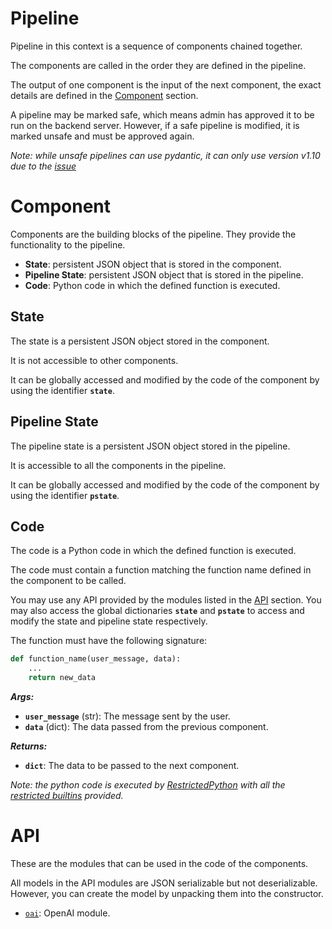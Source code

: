 <!-- markdownlint-disable -->

# Pipeline

Pipeline in this context is a sequence of components chained together.

The components are called in the order they are defined in the pipeline.

The output of one component is the input of the next component, the exact details are defined in the [Component](#component) section.

A pipeline may be marked safe, which means admin has approved it to be run on the backend server. However, if a safe pipeline is modified, it is marked unsafe and must be approved again.

_Note: while unsafe pipelines can use pydantic, it can only use version v1.10 due to the [issue](https://github.com/pydantic/pydantic-core/issues/106#issuecomment-1749388613)_

# Component

Components are the building blocks of the pipeline. They provide the functionality to the pipeline.

- **State**: persistent JSON object that is stored in the component.
- **Pipeline State**: persistent JSON object that is stored in the pipeline.
- **Code**: Python code in which the defined function is executed.

## State

The state is a persistent JSON object stored in the component.

It is not accessible to other components.

It can be globally accessed and modified by the code of the component by using the identifier <b>`state`</b>.

## Pipeline State

The pipeline state is a persistent JSON object stored in the pipeline.

It is accessible to all the components in the pipeline.

It can be globally accessed and modified by the code of the component by using the identifier <b>`pstate`</b>.

## Code

The code is a Python code in which the defined function is executed.

The code must contain a function matching the function name defined in the component to be called.

You may use any API provided by the modules listed in the [API](#api) section. You may also access the global dictionaries <b>`state`</b> and <b>`pstate`</b> to access and modify the state and pipeline state respectively.

The function must have the following signature:

```python
def function_name(user_message, data):
    ...
    return new_data
```

***Args:***

- <b>`user_message`</b> (str): The message sent by the user.
- <b>`data`</b> (dict): The data passed from the previous component.

***Returns:***

- <b>`dict`</b>: The data to be passed to the next component.

_Note: the python code is executed by [RestrictedPython](https://restrictedpython.readthedocs.io/en/latest/) with all the [restricted builtins](https://restrictedpython.readthedocs.io/en/latest/usage/api.html#restricted-builtins) provided._

# API

These are the modules that can be used in the code of the components.

All models in the API modules are JSON serializable but not deserializable.
However, you can create the model by unpacking them into the constructor.

- [`oai`](./oai/README.md): OpenAI module.
